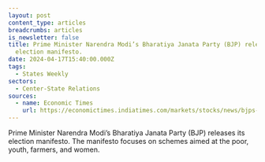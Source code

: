 ```yaml
---
layout: post
content_type: articles
breadcrumbs: articles
is_newsletter: false
title: Prime Minister Narendra Modi’s Bharatiya Janata Party (BJP) releases its
  election manifesto.
date: 2024-04-17T15:40:00.000Z
tags:
  - States Weekly
sectors:
  - Center-State Relations
sources:
  - name: Economic Times
    url: https://economictimes.indiatimes.com/markets/stocks/news/bjps-election-manifesto-a-blueprint-for-economic-growth-over-40-stocks-to-be-on-investors-watchlist/articleshow/109304078.cms?from=mdr
---
```

Prime Minister Narendra Modi’s Bharatiya Janata Party (BJP) releases its election manifesto. The manifesto focuses on schemes aimed at the poor, youth, farmers, and women.
